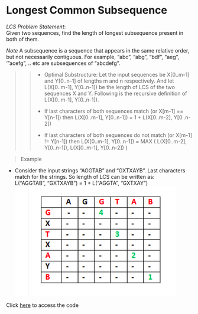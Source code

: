 # Longest Common Subsequence

*LCS Problem Statement*:  
Given two sequences, find the length of longest subsequence present in both of them.

*Note*
A subsequence is a sequence that appears in the same relative order, but not necessarily contiguous. For example, “abc”, “abg”, “bdf”, “aeg”, ‘”acefg”, .. etc are subsequences of “abcdefg”.

>> - Optimal Substructure: 
Let the input sequences be X[0..m-1] and Y[0..n-1] of lengths m and n respectively. And let L(X[0..m-1], Y[0..n-1]) be the length of LCS of the two sequences X and Y. Following is the recursive definition of L(X[0..m-1], Y[0..n-1]).   
>>
>>- If last characters of both sequences match (or X[m-1] == Y[n-1]) then 
L(X[0..m-1], Y[0..n-1]) = 1 + L(X[0..m-2], Y[0..n-2])
>>
>> - If last characters of both sequences do not match (or X[m-1] != Y[n-1]) then 
L(X[0..m-1], Y[0..n-1]) = MAX ( L(X[0..m-2], Y[0..n-1]), L(X[0..m-1], Y[0..n-2]) )

>Example
- Consider the input strings “AGGTAB” and “GXTXAYB”. Last characters match for the strings. So length of LCS can be written as:   
L(“AGGTAB”, “GXTXAYB”) = 1 + L(“AGGTA”, “GXTXAY”) 
<img src="./Images/example.png"></img>

Click <a href="code.c">here</a> to access the code
